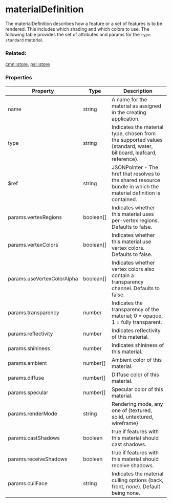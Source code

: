# materialDefinition

The materialDefinition describes how a feature or a set of features is to be rendered. This includes which shading and which colors to use. The following table provides the set of attributes and params for the `type`: `standard` material.

### Related:

[cmn::store](store.cmn.md), [psl::store](store.psl.md)
### Properties

| Property | Type | Description |
| --- | --- | --- |
| name | string | A name for the material as assigned in the creating application. |
| type | string | Indicates the material type, chosen from the supported values {standard, water, billboard, leafcard, reference}. |
| $ref | string | JSONPointer - The href that resolves to the shared resource bundle in which the material definition is contained. |
| params.vertexRegions | boolean[] | Indicates whether this material uses per-vertex regions. Defaults to false. |
| params.vertexColors | boolean[] | Indicates whether this material use vertex colors. Defaults to false. |
| params.useVertexColorAlpha | boolean[] | Indicates whether vertex colors also contain a transparency channel. Defaults to false. |
| params.transparency | number | Indicates the transparency of the material; 0 = opaque, 1 = fully transparent. |
| params.reflectivity | number | Indicates reflectivity of this material. |
| params.shininess | number | Indicates shininess of this material. |
| params.ambient | number[] | Ambient color of this material. |
| params.diffuse | number[] | Diffuse color of this material. |
| params.specular | number[] | Specular color of this material. |
| params.renderMode | string | Rendering mode, any one of {textured, solid, untextured, wireframe} |
| params.castShadows | boolean | true if features with this material should cast shadows. |
| params.receiveShadows | boolean | true if features with this material should receive shadows. |
| params.cullFace | string | Indicates the material culling options {back, front, *none*}. Default being none. |


